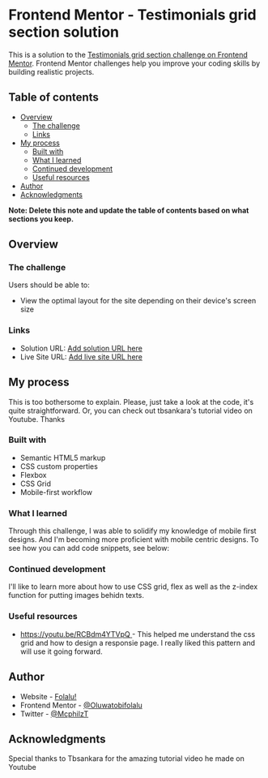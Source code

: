 # Frontend Mentor - Testimonials grid section solution

This is a solution to the [Testimonials grid section challenge on Frontend Mentor](https://www.frontendmentor.io/challenges/testimonials-grid-section-Nnw6J7Un7). Frontend Mentor challenges help you improve your coding skills by building realistic projects. 

## Table of contents

- [Overview](#overview)
  - [The challenge](#the-challenge)
  - [Links](#links)
- [My process](#my-process)
  - [Built with](#built-with)
  - [What I learned](#what-i-learned)
  - [Continued development](#continued-development)
  - [Useful resources](#useful-resources)
- [Author](#author)
- [Acknowledgments](#acknowledgments)

**Note: Delete this note and update the table of contents based on what sections you keep.**

## Overview

### The challenge

Users should be able to:

- View the optimal layout for the site depending on their device's screen size

### Links

- Solution URL: [Add solution URL here](https://your-solution-url.com)
- Live Site URL: [Add live site URL here](https://your-live-site-url.com)

## My process
This is too bothersome to explain. Please, just take a look at the code, it's quite straightforward. Or, you can check out tbsankara's tutorial video on Youtube. Thanks
### Built with

- Semantic HTML5 markup
- CSS custom properties
- Flexbox
- CSS Grid
- Mobile-first workflow

### What I learned

Through this challenge, I was able to solidify my knowledge of mobile first designs. And I'm becoming more proficient with mobile centric designs.
To see how you can add code snippets, see below:

### Continued development

I'll like to learn more about how to use CSS grid, flex as well as the z-index function for putting images behidn texts.


### Useful resources

- [https://youtu.be/RCBdm4YTVpQ ](https://youtu.be/RCBdm4YTVpQ) - This helped me understand the css grid and how to design a responsie page. I really liked this pattern and will use it going forward.
## Author

- Website - [Folalu!](https://www.your-site.com)
- Frontend Mentor - [@Oluwatobifolalu](https://www.frontendmentor.io/profile/)
- Twitter - [@McphilzT](https://www.twitter.com/yourusername)


## Acknowledgments

Special thanks to Tbsankara for the amazing tutorial video he made on Youtube

